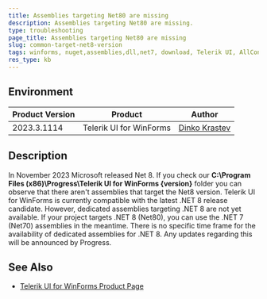 ```yaml
---
title: Assemblies targeting Net80 are missing
description: Assemblies targeting Net80 are missing.
type: troubleshooting
page_title: Assemblies targeting Net80 are missing
slug: common-target-net8-version
tags: winforms, nuget,assemblies,dll,net7, download, Telerik UI, AllControls.Net80
res_type: kb
---
```


## Environment

|Product Version|Product|Author|
|----|----|----|
|2023.3.1114|Telerik UI for WinForms|[Dinko Krastev](https://www.telerik.com/blogs/author/dinko-krastev)|

## Description

In November 2023 Microsoft released Net 8. If you check our **C:\Program Files (x86)\Progress\Telerik UI for WinForms {version}** folder you can observe that there aren't assemblies that target the Net8 version. Telerik UI for WinForms is currently compatible with the latest .NET 8 release candidate. However, dedicated assemblies targeting .NET 8 are not yet available. If your project targets .NET 8 (Net80), you can use the .NET 7 (Net70) assemblies in the meantime. There is no specific time frame for the availability of dedicated assemblies for .NET 8. Any updates regarding this will be announced by Progress.

## See Also
- [Telerik UI for WinForms Product Page](https://www.telerik.com/products/winforms.aspx)
